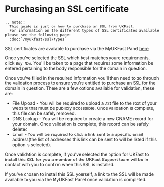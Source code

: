 # Purchasing an SSL certificate

```eval_rst
.. note::
  This guide is just on how to purchase an SSL from UKFast.
  For information on the different types of SSL certificates available please see the following page:
  :doc:`/myukfast/ssl/types`
```

SSL certificates are available to purchase via the MyUKFast Panel [here](https://my.ukfast.co.uk/ssl/buy.php)

Once you've selected the SSL which best matches youre requirements, click `Buy Now`. You'll be taken to a page that requires some information be entered pertaining to the body responsible for the domain in question.

Once you've filled in the required information you'll then need to go through the validation process to ensure you're entitled to purchase an SSL for the domain in question. There are a few options available for validation, these are:

  * File Upload - You will be required to upload a .txt file to the root of your website that must be publicly accessible. Once validation is complete, this file can be safely removed.
  * DNS Lookup -  You will be required to create a new CNAME record for your domain. Once validation is complete, this record can be safely deleted
  * Email - You will be required to click a link sent to a specific email address(the list of addresses this link can be sent to will be listed if this option is selected).

Once validation is complete, if you've selected the option for UKFast to install this SSL for you a member of the UKFast Support team will be in contact with you to confirm when this SSL is installed.

If you've chosen to install this SSL yourself, a link to the SSL will be made available to you via the MyUKFast Panel once validation is completed.
